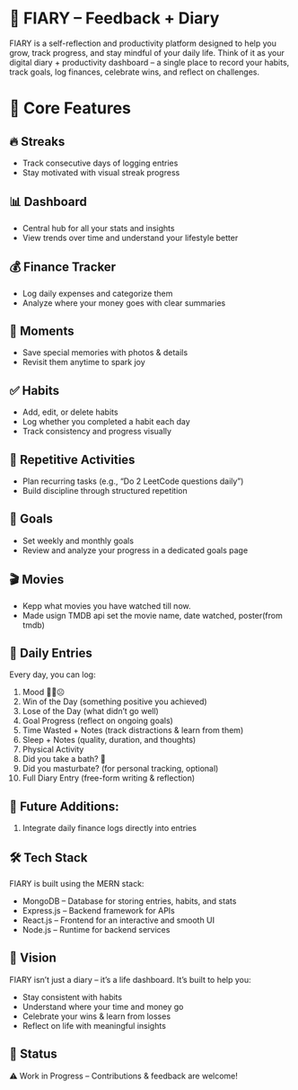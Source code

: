 # 📝 FIARY – Feedback + Diary

FIARY is a self-reflection and productivity platform designed to help you grow, track progress, and stay mindful of your daily life.
Think of it as your digital diary + productivity dashboard – a single place to record your habits, track goals, log finances, celebrate wins, and reflect on challenges.

# 🌟 Core Features

## 🔥 Streaks
- Track consecutive days of logging entries
- Stay motivated with visual streak progress

## 📊 Dashboard
- Central hub for all your stats and insights
- View trends over time and understand your lifestyle better

## 💰 Finance Tracker
- Log daily expenses and categorize them
- Analyze where your money goes with clear summaries

## 📸 Moments
- Save special memories with photos & details
- Revisit them anytime to spark joy

## ✅ Habits
- Add, edit, or delete habits
- Log whether you completed a habit each day
- Track consistency and progress visually

## 🔄 Repetitive Activities
- Plan recurring tasks (e.g., “Do 2 LeetCode questions daily”)
- Build discipline through structured repetition

## 🎯 Goals
- Set weekly and monthly goals
- Review and analyze your progress in a dedicated goals page

## 🎬 Movies 
- Kepp what movies you have watched till now.
- Made usign TMDB api set the movie name, date watched, poster(from tmdb)

## 📅 Daily Entries

Every day, you can log:

1. Mood 🙂😐☹️
2. Win of the Day (something positive you achieved)
3. Lose of the Day (what didn’t go well)
4. Goal Progress (reflect on ongoing goals)
5. Time Wasted + Notes (track distractions & learn from them)
6. Sleep + Notes (quality, duration, and thoughts)
7. Physical Activity
8. Did you take a bath? 🚿
9. Did you masturbate? (for personal tracking, optional)
10. Full Diary Entry (free-form writing & reflection)

## 🔮 Future Additions:

1. Integrate daily finance logs directly into entries

## 🛠️ Tech Stack

FIARY is built using the MERN stack:

- MongoDB – Database for storing entries, habits, and stats
- Express.js – Backend framework for APIs
- React.js – Frontend for an interactive and smooth UI
- Node.js – Runtime for backend services

## 🚀 Vision

FIARY isn’t just a diary – it’s a life dashboard.
It’s built to help you:

- Stay consistent with habits
- Understand where your time and money go
- Celebrate your wins & learn from losses
- Reflect on life with meaningful insights

## 📌 Status

⚠️ Work in Progress – Contributions & feedback are welcome!
